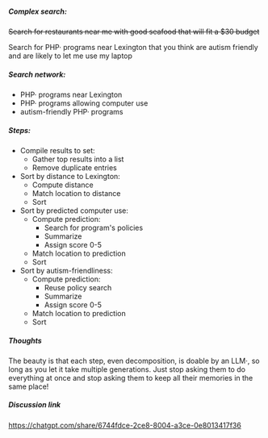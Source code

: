 ##### Complex search:
~~Search for restaurants near me with good seafood that will fit a $30 budget~~

Search for PHP· programs near Lexington that you think are autism friendly and are likely to let me use my laptop

##### Search network:
- PHP· programs near Lexington
- PHP· programs allowing computer use
- autism-friendly PHP· programs

##### Steps:
- Compile results to set:
	- Gather top results into a list
	- Remove duplicate entries
- Sort by distance to Lexington:
	- Compute distance
	- Match location to distance
	- Sort
- Sort by predicted computer use:
	- Compute prediction:
		- Search for program's policies
		- Summarize
		- Assign score 0-5
	- Match location to prediction
	- Sort
- Sort by autism-friendliness:
	- Compute prediction:
		- Reuse policy search
		- Summarize
		- Assign score 0-5
	- Match location to prediction
	- Sort

##### Thoughts

The beauty is that each step, even decomposition, is doable by an LLM·, so long as you let it take multiple generations. Just stop asking them to do everything at once and stop asking them to keep all their memories in the same place!

##### Discussion link

https://chatgpt.com/share/6744fdce-2ce8-8004-a3ce-0e8013417f36
